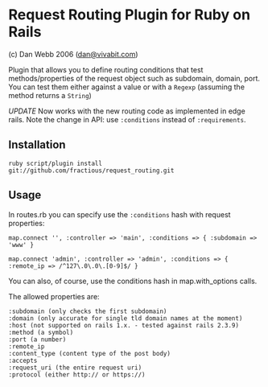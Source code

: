 Request Routing Plugin for Ruby on Rails
========================================
(c) Dan Webb 2006 (dan@vivabit.com)

Plugin that allows you to define routing conditions that test 
methods/properties of the request object such as subdomain, domain,
port.  You can test them either against a value or with a `Regexp`
(assuming the method returns a `String`)

*UPDATE* Now works with the new routing code as implemented in edge rails.  Note the
change in API: use `:conditions` instead of `:requirements`.

## Installation

    ruby script/plugin install git://github.com/fractious/request_routing.git

## Usage

In routes.rb you can specify use the `:conditions` hash with request properties:

    map.connect '', :controller => 'main', :conditions => { :subdomain => 'www' }

    map.connect 'admin', :controller => 'admin', :conditions => { :remote_ip => /^127\.0\.0\.[0-9]$/ }

You can also, of course, use the conditions hash in map.with_options calls.

The allowed properties are:

    :subdomain (only checks the first subdomain)
    :domain (only accurate for single tld domain names at the moment)
    :host (not supported on rails 1.x. - tested against rails 2.3.9)
    :method (a symbol)
    :port (a number)
    :remote_ip 
    :content_type (content type of the post body)
    :accepts 
    :request_uri (the entire request uri)
    :protocol (either http:// or https://)

